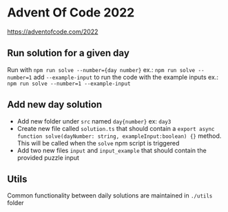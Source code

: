 # Advent Of Code 2022
https://adventofcode.com/2022

## Run solution for a given day

Run with `npm run solve --number={day number}` ex.: `npm run solve --number=1`
add `--example-input` to run the code with the example inputs ex.: `npm run solve --number=1 --example-input`

## Add new day solution

- Add new folder under `src` named `day{number}` ex: `day3`
- Create new file called `solution.ts` that should contain a `export async function solve(dayNumber: string, exampleInput:boolean) {}` method. This will be called when the `solve` npm script is triggered
- Add two new files `input` and `input_example` that should contain the provided puzzle input

## Utils

Common functionality between daily solutions are maintained in `./utils` folder
